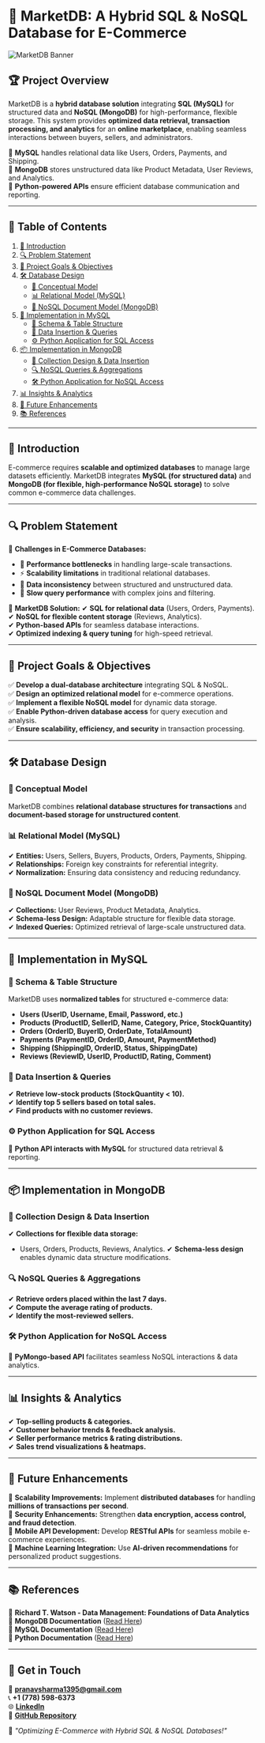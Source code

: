 # 🚀 MarketDB: A Hybrid SQL & NoSQL Database for E-Commerce

![MarketDB Banner](https://github.com/user-attachments/assets/marketdb-banner)

## 🏆 Project Overview
MarketDB is a **hybrid database solution** integrating **SQL (MySQL)** for structured data and **NoSQL (MongoDB)** for high-performance, flexible storage. This system provides **optimized data retrieval, transaction processing, and analytics** for an **online marketplace**, enabling seamless interactions between buyers, sellers, and administrators.

🔹 **MySQL** handles relational data like Users, Orders, Payments, and Shipping.  
🔹 **MongoDB** stores unstructured data like Product Metadata, User Reviews, and Analytics.  
🔹 **Python-powered APIs** ensure efficient database communication and reporting.  

---

## 📌 Table of Contents
1. [📖 Introduction](#-introduction)
2. [🔍 Problem Statement](#-problem-statement)
3. [🎯 Project Goals & Objectives](#-project-goals--objectives)
4. [🛠 Database Design](#-database-design)
   - [📂 Conceptual Model](#-conceptual-model)
   - [📊 Relational Model (MySQL)](#-relational-model-mysql)
   - [📜 NoSQL Document Model (MongoDB)](#-nosql-document-model-mongodb)
5. [💾 Implementation in MySQL](#-implementation-in-mysql)
   - [📝 Schema & Table Structure](#-schema--table-structure)
   - [📑 Data Insertion & Queries](#-data-insertion--queries)
   - [⚙️ Python Application for SQL Access](#-python-application-for-sql-access)
6. [📦 Implementation in MongoDB](#-implementation-in-mongodb)
   - [📄 Collection Design & Data Insertion](#-collection-design--data-insertion)
   - [🔍 NoSQL Queries & Aggregations](#-nosql-queries--aggregations)
   - [🛠 Python Application for NoSQL Access](#-python-application-for-nosql-access)
7. [📊 Insights & Analytics](#-insights--analytics)
8. [🚀 Future Enhancements](#-future-enhancements)
9. [📚 References](#-references)

---

## 📖 Introduction
E-commerce requires **scalable and optimized databases** to manage large datasets efficiently. MarketDB integrates **MySQL (for structured data)** and **MongoDB (for flexible, high-performance NoSQL storage)** to solve common e-commerce data challenges.

---

## 🔍 Problem Statement
📌 **Challenges in E-Commerce Databases:**
- 🚀 **Performance bottlenecks** in handling large-scale transactions.
- ⚡ **Scalability limitations** in traditional relational databases.
- 🔄 **Data inconsistency** between structured and unstructured data.
- 🔎 **Slow query performance** with complex joins and filtering.

📌 **MarketDB Solution:**
✔ **SQL for relational data** (Users, Orders, Payments).  
✔ **NoSQL for flexible content storage** (Reviews, Analytics).  
✔ **Python-based APIs** for seamless database interactions.  
✔ **Optimized indexing & query tuning** for high-speed retrieval.  

---

## 🎯 Project Goals & Objectives
✅ **Develop a dual-database architecture** integrating SQL & NoSQL.  
✅ **Design an optimized relational model** for e-commerce operations.  
✅ **Implement a flexible NoSQL model** for dynamic data storage.  
✅ **Enable Python-driven database access** for query execution and analysis.  
✅ **Ensure scalability, efficiency, and security** in transaction processing.  

---

## 🛠 Database Design
### 📂 Conceptual Model
MarketDB combines **relational database structures for transactions** and **document-based storage for unstructured content**.

### 📊 Relational Model (MySQL)
✔ **Entities:** Users, Sellers, Buyers, Products, Orders, Payments, Shipping.  
✔ **Relationships:** Foreign key constraints for referential integrity.  
✔ **Normalization:** Ensuring data consistency and reducing redundancy.  

### 📜 NoSQL Document Model (MongoDB)
✔ **Collections:** User Reviews, Product Metadata, Analytics.  
✔ **Schema-less Design:** Adaptable structure for flexible data storage.  
✔ **Indexed Queries:** Optimized retrieval of large-scale unstructured data.  

---

## 💾 Implementation in MySQL
### 📝 Schema & Table Structure
MarketDB uses **normalized tables** for structured e-commerce data:
- **Users (UserID, Username, Email, Password, etc.)**
- **Products (ProductID, SellerID, Name, Category, Price, StockQuantity)**
- **Orders (OrderID, BuyerID, OrderDate, TotalAmount)**
- **Payments (PaymentID, OrderID, Amount, PaymentMethod)**
- **Shipping (ShippingID, OrderID, Status, ShippingDate)**
- **Reviews (ReviewID, UserID, ProductID, Rating, Comment)**

### 📑 Data Insertion & Queries
✔ **Retrieve low-stock products (StockQuantity < 10).**  
✔ **Identify top 5 sellers based on total sales.**  
✔ **Find products with no customer reviews.**  

### ⚙️ Python Application for SQL Access
🚀 **Python API interacts with MySQL** for structured data retrieval & reporting.  

---

## 📦 Implementation in MongoDB
### 📄 Collection Design & Data Insertion
✔ **Collections for flexible data storage:**
   - Users, Orders, Products, Reviews, Analytics.
✔ **Schema-less design** enables dynamic data structure modifications.

### 🔍 NoSQL Queries & Aggregations
✔ **Retrieve orders placed within the last 7 days.**  
✔ **Compute the average rating of products.**  
✔ **Identify the most-reviewed sellers.**  

### 🛠 Python Application for NoSQL Access
🔗 **PyMongo-based API** facilitates seamless NoSQL interactions & data analytics.

---

## 📊 Insights & Analytics
✔ **Top-selling products & categories.**  
✔ **Customer behavior trends & feedback analysis.**  
✔ **Seller performance metrics & rating distributions.**  
✔ **Sales trend visualizations & heatmaps.**  

---

## 🚀 Future Enhancements
🔹 **Scalability Improvements:** Implement **distributed databases** for handling **millions of transactions per second**.  
🔹 **Security Enhancements:** Strengthen **data encryption, access control, and fraud detection**.  
🔹 **Mobile API Development:** Develop **RESTful APIs** for seamless mobile e-commerce experiences.  
🔹 **Machine Learning Integration:** Use **AI-driven recommendations** for personalized product suggestions.  

---

## 📚 References
📖 **Richard T. Watson - Data Management: Foundations of Data Analytics**  
📖 **MongoDB Documentation** ([Read Here](https://docs.mongodb.com/))  
📖 **MySQL Documentation** ([Read Here](https://dev.mysql.com/doc/))  
📖 **Python Documentation** ([Read Here](https://docs.python.org/3/reference/index.html))  

---

## 📌 Get in Touch
📧 **pranavsharma1395@gmail.com**  
📞 **+1 (778) 598-6373**  
🌐 **[LinkedIn](https://www.linkedin.com/in/pranav-harish-sharma/)**  
🔗 **[GitHub Repository](https://github.com/user/MarketDB)**  

🚀 *"Optimizing E-Commerce with Hybrid SQL & NoSQL Databases!"*
